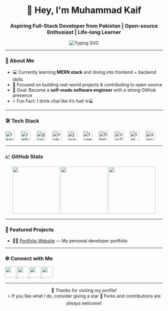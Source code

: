 <h1 align="center">👋 Hey, I'm Muhammad Kaif</h1>
<h3 align="center">Aspiring Full-Stack Developer from Pakistan | Open-source Enthusiast | Life-long Learner</h3>

<p align="center">
  <img src="https://readme-typing-svg.herokuapp.com?font=Fira+Code&duration=2000&pause=1000&color=FEC260&center=true&vCenter=true&width=435&lines=Turning+Ideas+Into+Code;Building+Projects+Every+Day;Future+Full-Stack+Engineer" alt="Typing SVG" />
</p>

---

### 🧠 About Me

- 💻 Currently learning **MERN stack** and diving into frontend + backend skills  
- 🚀 Focused on building real-world projects & contributing to open-source  
- 🎯 Goal: Become a **self-made software engineer** with a strong GitHub presence  
- ⚡ Fun Fact: I drink chai like it’s fuel ☕💻

---

### 🛠️ Tech Stack

<div align="left">
  <img src="https://cdn.jsdelivr.net/gh/devicons/devicon/icons/react/react-original.svg" height="30" alt="react logo"  />
  <img width="12" />
  <img src="https://cdn.jsdelivr.net/gh/devicons/devicon/icons/redux/redux-original.svg" height="30" alt="redux logo"  />
  <img width="12" />
  <img src="https://cdn.jsdelivr.net/gh/devicons/devicon/icons/graphql/graphql-plain.svg" height="30" alt="graphql logo"  />
  <img width="12" />
  <img src="https://cdn.jsdelivr.net/gh/devicons/devicon/icons/vuejs/vuejs-original.svg" height="30" alt="vuejs logo"  />
  <img width="12" />
  <img src="https://cdn.jsdelivr.net/gh/devicons/devicon/icons/javascript/javascript-original.svg" height="30" alt="javascript logo"  />
  <img width="12" />
  <img src="https://cdn.jsdelivr.net/gh/devicons/devicon/icons/typescript/typescript-original.svg" height="30" alt="typescript logo"  />
  <img width="12" />
  <img src="https://cdn.jsdelivr.net/gh/devicons/devicon/icons/html5/html5-original.svg" height="30" alt="html5 logo"  />
  <img width="12" />
  <img src="https://cdn.jsdelivr.net/gh/devicons/devicon/icons/css3/css3-original.svg" height="30" alt="css3 logo"  />
  <img width="12" />
  <img src="https://cdn.jsdelivr.net/gh/devicons/devicon/icons/tailwindcss/tailwindcss-original-wordmark.svg" height="30" alt="tailwindcss logo"  />
  <img width="12" />
  <img src="https://cdn.jsdelivr.net/gh/devicons/devicon/icons/sass/sass-original.svg" height="30" alt="sass logo"  />
</div>

---

### 📈 GitHub Stats

<div align="center">
  <img src="https://github-readme-stats.vercel.app/api?username=mkaifnadeem&show_icons=true&theme=dracula&count_private=true&include_all_commits=true" height="150" />
  <img src="https://streak-stats.demolab.com?user=mkaifnadeem&theme=dracula&hide_border=false&border_radius=5" height="150" />
  <img src="https://github-readme-stats.vercel.app/api/top-langs?username=mkaifnadeem&layout=compact&theme=dracula&langs_count=6" height="150" />
</div>

---

### 💼 Featured Projects

- 🧑‍💼 [Portfolio Website](https://mkaifnadeem.github.io/) — My personal developer portfolio

---

### 🌐 Connect with Me

<div align="left">
  <a href="https://www.instagram.com/mkaif_nadeem/" target="_blank">
    <img src="https://img.shields.io/static/v1?message=Instagram&logo=instagram&label=&color=E4405F&logoColor=white&labelColor=&style=for-the-badge" height="35" />
  </a>
  <a href="mailto:mkaifnadeem024@gmail.com" target="_blank">
    <img src="https://img.shields.io/static/v1?message=Gmail&logo=gmail&label=&color=D14836&logoColor=white&labelColor=&style=for-the-badge" height="35" />
  </a>
  <a href="https://www.linkedin.com/in/mkaifnadeem" target="_blank">
    <img src="https://img.shields.io/static/v1?message=LinkedIn&logo=linkedin&label=&color=0077B5&logoColor=white&labelColor=&style=for-the-badge" height="35" />
  </a>
  <a href="https://x.com/mkaif_nadeem" target="_blank">
    <img src="https://img.shields.io/static/v1?message=Twitter&logo=twitter&label=&color=1DA1F2&logoColor=white&labelColor=&style=for-the-badge" height="35" />
  </a>
</div>

---

<p align="center">
  💖 Thanks for visiting my profile!  
  <br>
  ⭐ If you like what I do, consider giving a star  
  🔁 Forks and contributions are always welcome!
</p>
